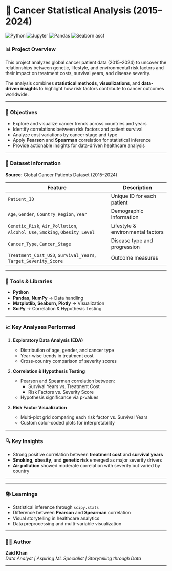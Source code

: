 # 🧬 Cancer Statistical Analysis (2015–2024)

![Python](https://img.shields.io/badge/Python-3.7%2B-blue)
![Jupyter](https://img.shields.io/badge/Jupyter-Notebook-orange)
![Pandas](https://img.shields.io/badge/Pandas-Data%20Analysis-green)
![Seaborn](https://img.shields.io/badge/Seaborn-Visualization-lightblue)
ascf

### 📊 Project Overview
This project analyzes global cancer patient data (2015–2024) to uncover the relationships between genetic, lifestyle, and environmental risk factors and their impact on treatment costs, survival years, and disease severity.

The analysis combines **statistical methods**, **visualizations**, and **data-driven insights** to highlight how risk factors contribute to cancer outcomes worldwide.

---

### 🧠 Objectives
- Explore and visualize cancer trends across countries and years  
- Identify correlations between risk factors and patient survival  
- Analyze cost variations by cancer stage and type  
- Apply **Pearson** and **Spearman** correlation for statistical inference  
- Provide actionable insights for data-driven healthcare analysis  

---

### 🧾 Dataset Information
**Source:** Global Cancer Patients Dataset (2015–2024)

| Feature | Description |
|----------|--------------|
| `Patient_ID` | Unique ID for each patient |
| `Age`, `Gender`, `Country_Region`, `Year` | Demographic information |
| `Genetic_Risk`, `Air_Pollution`, `Alcohol_Use`, `Smoking`, `Obesity_Level` | Lifestyle & environmental factors |
| `Cancer_Type`, `Cancer_Stage` | Disease type and progression |
| `Treatment_Cost_USD`, `Survival_Years`, `Target_Severity_Score` | Outcome measures |

---

### 🧩 Tools & Libraries
- **Python**
- **Pandas, NumPy** → Data handling
- **Matplotlib, Seaborn, Plotly** → Visualization
- **SciPy** → Correlation & Hypothesis Testing


---

### 📈 Key Analyses Performed
1. **Exploratory Data Analysis (EDA)**
   - Distribution of age, gender, and cancer type
   - Year-wise trends in treatment cost
   - Cross-country comparison of severity scores

2. **Correlation & Hypothesis Testing**
   - Pearson and Spearman correlation between:
     - Survival Years vs. Treatment Cost
     - Risk Factors vs. Severity Score
   - Hypothesis significance via p-values

3. **Risk Factor Visualization**
   - Multi-plot grid comparing each risk factor vs. Survival Years
   - Custom color-coded plots for interpretability

---

### 🔍 Key Insights
- Strong positive correlation between **treatment cost** and **survival years**  
- **Smoking**, **obesity**, and **genetic risk** emerged as major severity drivers  
- **Air pollution** showed moderate correlation with severity but varied by country  

---

---

### 📚 Learnings
- Statistical inference through `scipy.stats`  
- Difference between **Pearson** and **Spearman** correlation  
- Visual storytelling in healthcare analytics  
- Data preprocessing and multi-variable visualization  

---

### 👨‍💻 Author
**Zaid Khan**  
*Data Analyst | Aspiring ML Specialist | Storytelling through Data*

---




